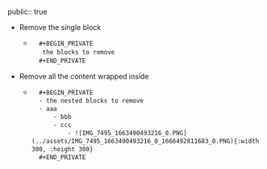 public:: true

- Remove the single block
	- ```md
	    #+BEGIN_PRIVATE
	     the blocks to remove
	    #+END_PRIVATE
	  ```
- Remove all the content wrapped inside
	- ```
	    #+BEGIN_PRIVATE
	    - the nested blocks to remove  
	    - aaa  
	    	- bbb  
	    	- ccc  
	    		- ![IMG_7495_1663490493216_0.PNG](../assets/IMG_7495_1663490493216_0_1666492811683_0.PNG){:width 300, :height 300}  
	    #+END_PRIVATE
	  ```